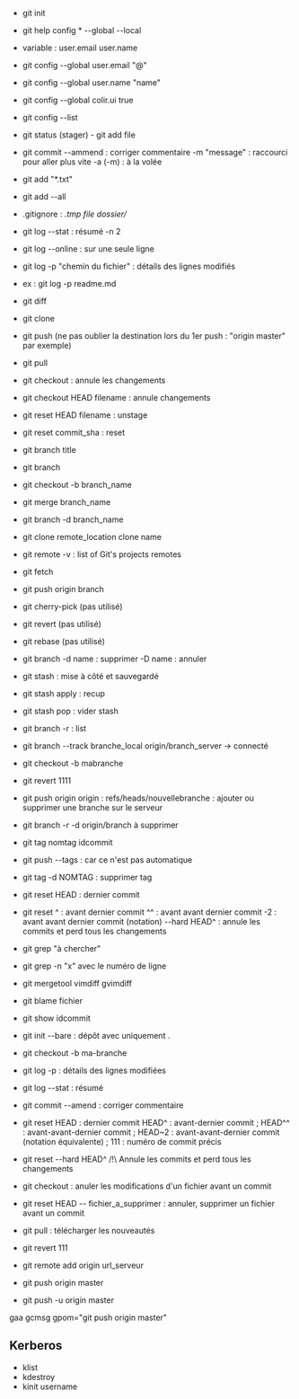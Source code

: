 - git init
- git help config * --global
					--local
- variable : 	user.email
				user.name
- git config --global user.email "@"
- git config --global user.name "name"
- git config --global colir.ui true
- git config --list

- git status
(stager) - git add file
- git commit
			 --ammend : corriger commentaire
			 -m "message" : raccourci pour aller plus vite
			 -a (-m) : à la volée
- git add "*.txt"
- git add --all
- .gitignore :	*.tmp
				file
				dossier/*
- git log 
		--stat : résumé
		-n 2
- git log --online : sur une seule ligne
- git log -p "chemin du fichier" : détails des lignes modifiés
- ex : git log -p readme.md
- git diff
- git clone
- git push (ne pas oublier la destination lors du 1er push : "origin master" par exemple)
- git pull
- git checkout : annule les changements
- git checkout HEAD filename : annule changements
- git reset HEAD filename : unstage
- git reset commit_sha : reset
- git branch title
- git branch
- git checkout -b branch_name
- git merge branch_name
- git branch -d branch_name
- git clone remote_location clone name
- git remote -v : list of Git's projects remotes
- git fetch
- git push origin branch

- git cherry-pick (pas utilisé)
- git revert (pas utilisé)
- git rebase (pas utilisé)

- git branch	-d name : supprimer
				-D name : annuler
- git stash : mise à côté et sauvegardé
- git stash apply : recup
- git stash pop : vider stash
- git branch -r : list
- git branch --track branche_local origin/branch_server
	-> connecté
- git checkout -b mabranche
- git revert 1111
- git push origin origin : refs/heads/nouvellebranche : ajouter ou supprimer une branche sur le serveur
- git branch -r -d origin/branch à supprimer
- git tag nomtag idcommit
- git push --tags : car ce n'est pas automatique
- git tag -d NOMTAG : supprimer tag
- git reset HEAD  : dernier commit
- git reset 	^ : avant dernier commit
				^^ : avant avant dernier commit
				-2 : avant avant dernier commit (notation)
			--hard HEAD^ : annule les commits et perd tous les changements
- git grep "à chercher"
- git grep -n "x" avec le numéro de ligne

- git mergetool vimdiff
				gvimdiff
- git blame fichier
- git show idcommit


- git init --bare : dépôt avec uniquement .

- git checkout -b ma-branche

- git log -p : détails des lignes modifiées
- git log --stat : résumé
- git commit --amend : corriger commentaire


- git reset 	HEAD : dernier commit
			HEAD^ : avant-dernier commit ;
			HEAD^^ : avant-avant-dernier commit ;
			HEAD~2 : avant-avant-dernier commit (notation équivalente) ;
			111 : numéro de commit précis
- git reset --hard HEAD^   /!\ Annule les commits et perd tous les changements


- git checkout : anuler les modifications d'un fichier avant un commit
- git reset HEAD -- fichier_a_supprimer : annuler, supprimer un fichier avant un commit
- git pull : télécharger les nouveautés
- git revert 111

- git remote add origin url_serveur
- git push origin master
- git push -u origin master

gaa
gcmsg
gpom="git push origin master"

## Kerberos
- klist
- kdestroy
- kinit username
